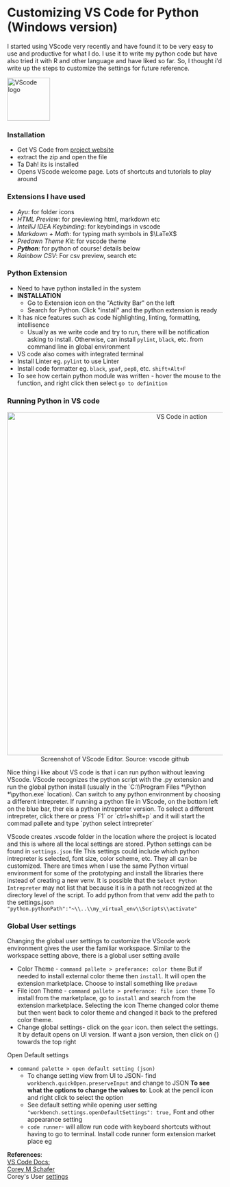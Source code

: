 # Customizing VS Code for Python (Windows version)

I started using VScode very recently and have found it to be very easy to use and productive for what I do. 
I use it to write my python code but have also tried it with R and other language and have liked so far. 
So, I thought i'd write up the steps to customize the settings for future reference.
<p align = "left">
    <img alt= "VScode logo" src ="https://upload.wikimedia.org/wikipedia/commons/thumb/2/2d/Visual_Studio_Code_1.18_icon.svg/512px-Visual_Studio_Code_1.18_icon.svg.png"
        width = "100"/>
</p>




### Installation

- Get VS Code from [project website](https://code.visualstudio.com/Download)
- extract the zip and open the file
- Ta Dah! its is installed
- Opens VScode welcome page. Lots of shortcuts and tutorials to play around

### Extensions I have used

- _Ayu_: for folder icons
- _HTML Preview_: for previewing html, markdown etc
- _IntelliJ IDEA Keybinding_: for keybindings in vscode
- _Markdown + Math_: for typing math symbols in $\LaTeX$
- _Predawn Theme Kit_: for vscode theme
- **_Python_**: for python of course! details below
- _Rainbow CSV_: For csv preview, search etc

### Python Extension

- Need to have python installed in the system
- __**INSTALLATION**__
    - Go to Extension icon on the "Activity Bar" on the left
    - Search for Python. Click "install" and the python extension is ready
- It has nice features such as code highlighting, linting, formatting, intellisence
    - Usually as we write code and try to run, there will be notification asking to install. Otherwise, can install `pylint`, `black`, etc. from command line in global environment
- VS code also comes with integrated terminal
- Install Linter eg. `pylint` to use Linter
- Install code formatter eg. `black`, `ypaf`, `pep8`, etc. `shift+Alt+F`
- To see how certain python module was written - hover the mouse to the function, and right click then select `go to definition`
    

### Running Python in VS code
<!-- ![VScode Screenshot](https://user-images.githubusercontent.com/1487073/58344409-70473b80-7e0a-11e9-8570-b2efc6f8fa44.png) -->
<p align="center">
  <img alt="VS Code in action" src="https://user-images.githubusercontent.com/1487073/58344409-70473b80-7e0a-11e9-8570-b2efc6f8fa44.png"
  width = "800"

<figcaption>Screenshot of VScode Editor. Source: vscode github</figcaption>
</p>
Nice thing i like about VS code is that i can run python without leaving VScode. VScode recognizes the python script with the .py extension  
and run the global python install (usually in the `C:\\Program Files *\Python *\python.exe` location). Can switch to any python environment by 
choosing a different intrepreter. If running a python file in VScode, on the bottom left on the blue bar, ther eis a python intrepreter version. 
To select a different intrepreter, click there or press `F1` or `ctrl+shift+p` and it will start the commad pallete and type `python select intrepreter`

VScode creates .vscode folder in the location where the project is located and this is where all the local settings are stored. 
Python settings can be found in `settings.json` file
This settings could include which python intrepreter is selected, font size, color scheme, etc. They all can be customized.
There are times when I use the same Python virtual environment for some of the prototyping and install the libraries there instead of creating a new venv.
It is possible that the `Select Python Intrepreter` may not list that because it is in a path not recognized at the directory level of the script. 
To add python from that venv add the path to the settings.json `"python.pythonPath":"~\\..\\my_virtual_env\\Scripts\\activate"`

### Global User settings

Changing the global user settings to customize the VScode work environment gives the user the familiar workspace. Similar to the workspace setting above, 
there is a global user setting availe

- Color Theme - `command pallete > preferance: color theme` But if needed to install external color theme then `install`. It will open the extension marketplace.
Choose to install something like `predawn`
- File icon Theme - `command pallete > preferance: file icon theme` To install from the marketplace, go to `install` and search from the extension marketplace.
Selecting the icon Theme changed color theme but then went back to color theme and changed it back to the prefered color theme.
- Change global settings- click on the `gear` icon. then select the settings. It by default opens on UI version. 
If want a json version, then click on {} towards the top right

Open Default settings 
- `command palette > open default setting (json)`
    - To change setting view from UI to JSON- find `workbench.quickOpen.preserveInput` and change to JSON
    **To see what the options to change the values to**: Look at the pencil icon and right click to select the option
    - See default setting while opening user setting  `"workbench.settings.openDefaultSettings": true,`
    Font and other appearance setting
    - `code runner`- will allow run code with keyboard shortcuts without having to go to terminal. Install code runner form extension market place eg 


__References__:  
[VS Code Docs:](https://code.visualstudio.com/docs)  
[Corey M Schafer](https://coreyms.com)  
Corey's User [settings](https://github.com/CoreyMSchafer/dotfiles/blob/master/settings/VSCode-Settings.json)